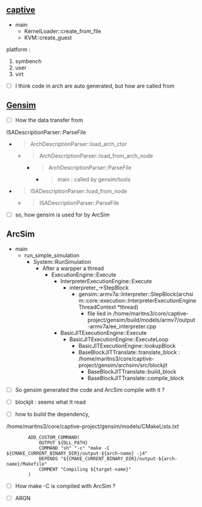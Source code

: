## [captive](https://github.com/tspink/captive)
- main
  - KernelLoader::create_from_file
  - KVM::create_guest

platform :
1. symbench
2. user
3. virt

- [ ] I think code in arch are auto generated, but how are called from 

## [Gensim](https://github.com/gensim-project/gensim)
-  [ ] How the data transfer from 


ISADescriptionParser::ParseFile
  - > ArchDescriptionParser::load_arch_ctor
    - > ArchDescriptionParser::load_from_arch_node
      - > ArchDescriptionParser::ParseFile
        - > main : called by gensim/tools
  - > ISADescriptionParser::load_from_node
    - > ISADescriptionParser::ParseFile

  
- [ ] so, how gensim is used for by ArcSim


## ArcSim
- main
  - run_simple_simulation
    - System::RunSimulation
      - After a warpper a thread
        - ExecutionEngine::Execute
          - InterpreterExecutionEngine::Execute
            - interpreter_->StepBlock
              - gensim::armv7a::Interpreter::StepBlock(archsim::core::execution::InterpreterExecutionEngineThreadContext *thread)
                - file lied in /home/maritns3/core/captive-project/gensim/build/models/armv7/output-armv7a/ee_interpreter.cpp
          - BasicJITExecutionEngine::Execute
            - BasicJITExecutionEngine::ExecuteLoop
              - BasicJITExecutionEngine::lookupBlock
              - BaseBlockJITTranslate::translate_block : /home/maritns3/core/captive-project/gensim/archsim/src/blockjit 
                  - BaseBlockJITTranslate::build_block
                  - BaseBlockJITTranslate::compile_block

- [ ] So gensim generated the code and ArcSim compile with it ?
- [ ] blockjit : seems what It read

- [ ] how to build the dependency, 


/home/maritns3/core/captive-project/gensim/models/CMakeLists.txt
```
		ADD_CUSTOM_COMMAND(
			OUTPUT ${DLL_PATH}
			COMMAND "sh" "-c" "make -C ${CMAKE_CURRENT_BINARY_DIR}/output-${arch-name} -j4"
			DEPENDS "${CMAKE_CURRENT_BINARY_DIR}/output-${arch-name}/Makefile"
			COMMENT "Compiling ${target-name}"
		)
```
- [ ] How make -C is compiled with ArcSim ?


- [ ] ARGN
